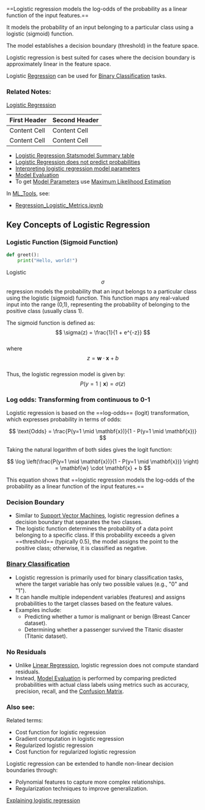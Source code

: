 ==Logistic regression models the log-odds of the probability as a linear function of the input features.==

It models the probability of an input belonging to a particular class using a logistic (sigmoid) function.

The model establishes a decision boundary (threshold) in the feature space.

Logistic regression is best suited for cases where the decision boundary is approximately linear in the feature space.

Logistic [Regression](./Regression.md)  can be used for [Binary Classification](./Binary%20Classification.md) tasks.

### Related Notes:

[Logistic Regression](./Logistic%20Regression.md)

| First Header  | Second Header |
| ------------- | ------------- |
| Content Cell  | Content Cell  |
| Content Cell  | Content Cell  |


- [Logistic Regression Statsmodel Summary table](./Logistic%20Regression%20Statsmodel%20Summary%20table.html)
- [Logistic Regression does not predict probabilities](./Logistic%20Regression%20does%20not%20predict%20probabilities.md)
- [Interpreting logistic regression model parameters](./Interpreting%20logistic%20regression%20model%20parameters.md)
- [Model Evaluation](./Model%20Evaluation.md)
- To get [Model Parameters](./Model%20Parameters.md) use [Maximum Likelihood Estimation](./Maximum%20Likelihood%20Estimation.md)

In [ML_Tools](./ML_Tools.md), see:
- [Regression_Logistic_Metrics.ipynb](./Regression_Logistic_Metrics.ipynb.md)

## Key Concepts of Logistic Regression

### Logistic Function (Sigmoid Function)

```python
def greet():
    print("Hello, world!")
```

Logistic $$\sigma$$ regression models the probability that an input belongs to a particular class using the logistic (sigmoid) function. This function maps any real-valued input into the range (0,1), representing the probability of belonging to the positive class (usually class 1).

The sigmoid function is defined as:  
$$ \sigma(z) = \frac{1}{1 + e^{-z}} $$  
where  
$$ z = \mathbf{w} \cdot \mathbf{x} + b $$  
Thus, the logistic regression model is given by:  
$$ P(y=1 \mid \mathbf{x}) = \sigma(z) $$  

### Log odds: Transforming from continuous to 0-1

Logistic regression is based on the ==log-odds== (logit) transformation, which expresses probability in terms of odds:

$$ \text{Odds} = \frac{P(y=1 \mid \mathbf{x})}{1 - P(y=1 \mid \mathbf{x})} $$

Taking the natural logarithm of both sides gives the logit function:

$$ \log \left(\frac{P(y=1 \mid \mathbf{x})}{1 - P(y=1 \mid \mathbf{x})} \right) = \mathbf{w} \cdot \mathbf{x} + b $$

This equation shows that ==logistic regression models the log-odds of the probability as a linear function of the input features.==

### Decision Boundary

- Similar to [Support Vector Machines](./Support%20Vector%20Machines.md), logistic regression defines a decision boundary that separates the two classes.
- The logistic function determines the probability of a data point belonging to a specific class. If this probability exceeds a given ==threshold== (typically 0.5), the model assigns the point to the positive class; otherwise, it is classified as negative.

### [Binary Classification](./Binary%20Classification.md)

- Logistic regression is primarily used for binary classification tasks, where the target variable has only two possible values (e.g., "0" and "1").
- It can handle multiple independent variables (features) and assigns probabilities to the target classes based on the feature values.
- Examples include:
    - Predicting whether a tumor is malignant or benign (Breast Cancer dataset).
    - Determining whether a passenger survived the Titanic disaster (Titanic dataset).

### No Residuals

- Unlike [Linear Regression](./Linear%20Regression.md), logistic regression does not compute standard residuals.
- Instead, [Model Evaluation](./Model%20Evaluation.md) is performed by comparing predicted probabilities with actual class labels using metrics such as accuracy, precision, recall, and the [Confusion Matrix](./Confusion%20Matrix.md).
### Also see:

Related terms:
- Cost function for logistic regression
- Gradient computation in logistic regression
- Regularized logistic regression
- Cost function for regularized logistic regression

Logistic regression can be extended to handle non-linear decision boundaries through:
- Polynomial features to capture more complex relationships.
- Regularization techniques to improve generalization.

[Explaining logistic regression](https://www.youtube.com/watch?v=Iju8l2qgaJU)

